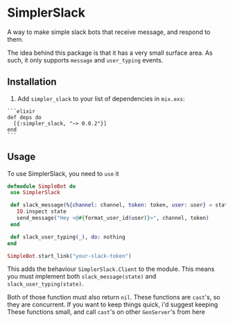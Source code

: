 # SimplerSlack

A way to make simple slack bots that receive message, and respond to them.

The idea behind this package is that it has a very small surface area. As such, it only supports `message` and `user_typing` events.


## Installation

  1. Add `simpler_slack` to your list of dependencies in `mix.exs`:

    ```elixir
    def deps do
      [{:simpler_slack, "~> 0.0.2"}]
    end
    ```

## Usage

To use SimplerSlack, you need to `use` it

```elixir
defmodule SimpleBot do
 use SimplerSlack

 def slack_message(%{channel: channel, token: token, user: user} = state) do
   IO.inspect state
   send_message("Hey <@#{format_user_id(user)}>", channel, token)
 end

 def slack_user_typing(_), do: nothing
end

SimpleBot.start_link("your-slack-token")
```

This adds the behaviour `SimplerSlack.Client` to the module. This means you must
implement both `slack_message(state)` and `slack_user_typing(state)`.

Both of those function must also return `nil`. These functions are `cast`'s, so
they are concurrent. If you want to keep things quick, i'd suggest keeping These
functions small, and call `cast`'s on other `GenServer`'s from here
